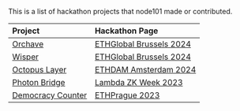 This is a list of hackathon projects that node101 made or contributed.

Project                                                            | Hackathon Page
:------------------------------------------------------------------|:---------------
[Orchave](https://github.com/orchave)                              | [ETHGlobal Brussels 2024](https://ethglobal.com/showcase/orchave-qsyni)
[Wisper](https://github.com/whisper-eth-brussel)                   | [ETHGlobal Brussels 2024](https://ethglobal.com/showcase/wisper-upaz9)
[Octopus Layer](https://github.com/octopus-layer)                  | [ETHDAM Amsterdam 2024](https://taikai.network/cryptocanal/hackathons/ethdam2024/projects/cluyx5ljc015xvq012ujc7bnf/idea)
[Photon Bridge](https://github.com/photon-bridge/overview)         | [Lambda ZK Week 2023](https://taikai.network/lambdaclass/hackathons/lambdazkweek/projects/clk8414hl01xgsm014rpl07ws/idea)
[Democracy Counter](https://github.com/yunus433/democracy-counter) | [ETHPrague 2023](https://devfolio.co/projects/democracy-counter-7bde)
